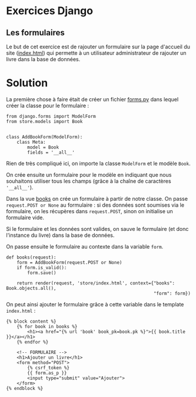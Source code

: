 # Exercices Django

## Les formulaires

Le but de cet exercice est de rajouter un formulaire sur la page d'accueil du site ([index.html](src/store/templates/store/index.html)) qui permette à un utilisateur administrateur de rajouter un livre dans la base de données.

# Solution

La première chose à faire était de créer un fichier [forms.py](src/store/forms.py) dans lequel créer la classe pour le formulaire :

```
from django.forms import ModelForm
from store.models import Book


class AddBookForm(ModelForm):
    class Meta:
        model = Book
        fields = '__all__'
```

Rien de très compliqué ici, on importe la classe `ModelForm` et le modèle `Book`.

On crée ensuite un formulaire pour le modèle en indiquant que nous souhaitons utiliser tous les champs (grâce à la chaîne de caractères `'__all__'`).

Dans la vue [books](src/store/models.py) on crée un formulaire à partir de notre classe.
On passe `request.POST or None` au formulaire : si des données sont soumises via le formulaire, on les récupères dans `request.POST`, sinon on initialise un formulaire vide.

Si le formulaire et les données sont valides, on sauve le formulaire (et donc l'instance du livre) dans la base de données. 

On passe ensuite le formulaire au contexte dans la variable `form`.

```
def books(request):
    form = AddBookForm(request.POST or None)
    if form.is_valid():
        form.save()

    return render(request, 'store/index.html', context={"books": Book.objects.all(),
                                                        "form": form})
```

On peut ainsi ajouter le formulaire grâce à cette variable dans le template `index.html` :
```
{% block content %}
    {% for book in books %}
        <h1><a href="{% url 'book' book_pk=book.pk %}">{{ book.title }}</a></h1>
    {% endfor %}

    <!-- FORMULAIRE -->
    <h1>Ajouter un livre</h1>
    <form method="POST">
        {% csrf_token %}
        {{ form.as_p }}
        <input type="submit" value="Ajouter">
    </form>
{% endblock %}
```